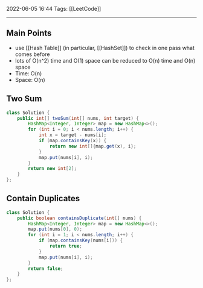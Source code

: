 2022-06-05 16:44
Tags: [[LeetCode]] 
- - - - - - - - - - - - - - - - - - - - - - - - - - - - -   

## Main Points

+ use [[Hash Table]] (in particular, [[HashSet]]) to check in one pass what comes before
+ lots of O(n^2) time and O(1) space can be reduced to O(n) time and O(n) space
+ Time: O(n)
+ Space: O(n)

## Two Sum

``` Java
class Solution {
    public int[] twoSum(int[] nums, int target) {
        HashMap<Integer, Integer> map = new HashMap<>();
        for (int i = 0; i < nums.length; i++) {
            int x = target - nums[i];
            if (map.containsKey(x)) {
                return new int[]{map.get(x), i};
            }
            map.put(nums[i], i);
        }
        return new int[2];
    }
};
```

## Contain Duplicates

``` Java
class Solution {
    public boolean containsDuplicate(int[] nums) {
        HashMap<Integer, Integer> map = new HashMap<>();
        map.put(nums[0], 0);
        for (int i = 1; i < nums.length; i++) {
            if (map.containsKey(nums[i])) {
                return true;
            }
            map.put(nums[i], i);
        }
        return false;
    }
};
```

